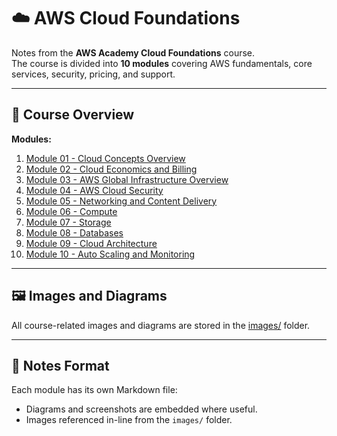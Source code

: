 # ☁️ AWS Cloud Foundations

Notes from the **AWS Academy Cloud Foundations** course.  
The course is divided into **10 modules** covering AWS fundamentals, core services, security, pricing, and support.

---

## 📑 Course Overview

**Modules:**

1. [Module 01 - Cloud Concepts Overview](module-01.md)
2. [Module 02 - Cloud Economics and Billing](module-02.md)
3. [Module 03 - AWS Global Infrastructure Overview](module-03.md)
4. [Module 04 - AWS Cloud Security](module-04.md)
5. [Module 05 - Networking and Content Delivery](module-05.md)
6. [Module 06 - Compute](module-06.md)
7. [Module 07 - Storage](module-07.md)
8. [Module 08 - Databases](module-08.md)
9. [Module 09 - Cloud Architecture](module-09.md)
10. [Module 10 - Auto Scaling and Monitoring](module-10.md)

---

## 🖼 Images and Diagrams
All course-related images and diagrams are stored in the [images/](images/) folder.

---

## 📌 Notes Format
Each module has its own Markdown file:
- Diagrams and screenshots are embedded where useful.
- Images referenced in-line from the `images/` folder.